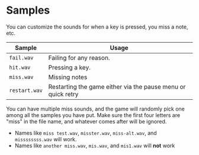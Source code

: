 # Samples

You can customize the sounds for when a key is pressed, you miss a note, etc.

|Sample|Usage|
|---|---|
|`fail.wav`|Failing for any reason.|
|`hit.wav`|Pressing a key.|
|`miss.wav`|Missing notes|
|`restart.wav`|Restarting the game either via the pause menu or quick retry|

You can have multiple miss sounds, and the game will randomly pick one among all the samples you have put. Make sure the first four letters are "miss" in the file name, and whatever comes after will be ignored.

- Names like `miss test.wav`, `misster.wav`, `miss-alt.wav`, and `missssssss.wav` will work.
- Names like `another miss.wav`, `mis.wav`, and `mis1.wav` will **not** work